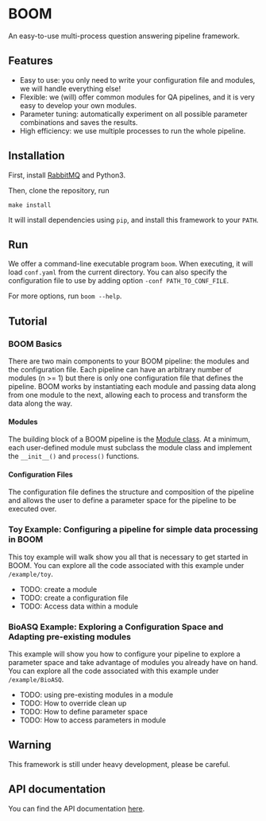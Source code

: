 # BOOM
An easy-to-use multi-process question answering pipeline framework.

## Features
- Easy to use: you only need to write your configuration file and modules, we will handle everything else!
- Flexible: we (will) offer common modules for QA pipelines, and it is very easy to develop your own modules.
- Parameter tuning: automatically experiment on all possible parameter combinations and saves the results.
- High efficiency: we use multiple processes to run the whole pipeline.

## Installation
First, install [RabbitMQ](https://www.rabbitmq.com/download.html) and Python3.

Then, clone the repository, run

	make install

It will install dependencies using `pip`, and install this framework to your `PATH`.

## Run
We offer a command-line executable program `boom`.
When executing, it will load `conf.yaml` from the current directory.
You can also specify the configuration file to use by adding option `-conf PATH_TO_CONF_FILE`.

For more options, run `boom --help`.

## Tutorial

### BOOM Basics
There are two main components to your BOOM pipeline: the modules and the configuration file. Each pipeline can have an arbitrary number of modules (n >= 1) but there is only one configuration file that defines the pipeline. BOOM works by instantiating each module and passing data along from one module to the next, allowing each to process and transform the data along the way.

#### Modules
The building block of a BOOM pipeline is the [Module class](https://bioasq.boyue.li/classsrc_1_1modules_1_1module_1_1_module.html). At a minimum, each user-defined module must subclass the module class and implement the `__init__()` and `process()` functions.


#### Configuration Files
The configuration file defines the structure and composition of the pipeline and allows the user to define a parameter space for the pipeline to be executed over.

### Toy Example: Configuring a pipeline for simple data processing in BOOM
This toy example will walk show you all that is necessary to get started in BOOM. You can explore all the code associated with this example under `/example/toy`.

- TODO: create a module
- TODO: create a configuration file
- TODO: Access data within a module

### BioASQ Example: Exploring a Configuration Space and Adapting pre-existing modules
This example will show you how to configure your pipeline to explore a parameter space and take advantage of modules you already have on hand. You can explore all the code associated with this example under `/example/BioASQ`.

- TODO: using pre-existing modules in a module
- TODO: How to override clean up
- TODO: How to define parameter space
- TODO: How to access parameters in module

## Warning
This framework is still under heavy development,
please be careful.

## API documentation
You can find the API documentation [here](https://bioasq.boyue.li).
